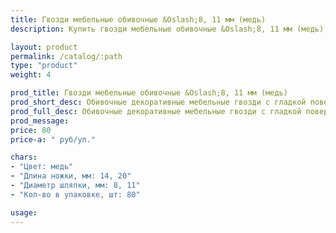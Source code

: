 ```yaml
---
title: Гвозди мебельные обивочные &Oslash;8, 11 мм (медь)
description: Купить гвозди мебельные обивочные &Oslash;8, 11 мм (медь) в розницу с доставкой по Москве.

layout: product
permalink: /catalog/:path
type: "product"
weight: 4

prod_title: Гвозди мебельные обивочные &Oslash;8, 11 мм (медь)
prod_short_desc: Обивочные декоративные мебельные гвозди с гладкой поверхностью. Цвет - медь.
prod_full_desc: Обивочные декоративные мебельные гвозди с гладкой поверхностью. Цвет - медь.
prod_message:
price: 80
price-a: " руб/уп."

chars:
- "Цвет: медь"
- "Длина ножки, мм: 14, 20"
- "Диаметр шляпки, мм: 8, 11"
- "Кол-во в упаковке, шт: 80"

usage:
---
```


